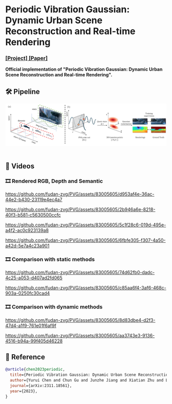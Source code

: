 # Periodic Vibration Gaussian: Dynamic Urban Scene Reconstruction and Real-time Rendering
### [[Project]](https://fudan-zvg.github.io/PVG)[ [Paper]](https://arxiv.org/abs/2311.18561) 

**Official implementation of "Periodic Vibration Gaussian: 
Dynamic Urban Scene Reconstruction and Real-time Rendering".** 


## 🛠️ Pipeline
<div align="center">
  <img src="assets/pipeline.png"/>
</div><br/>

## 🎥 Videos

### 🎞️ Rendered RGB, Depth and Semantic

https://github.com/fudan-zvg/PVG/assets/83005605/d953af4e-36ac-44e2-b430-23119e4ec4a7

https://github.com/fudan-zvg/PVG/assets/83005605/2b946a6e-8218-40f3-b581-c5630500ccfc

https://github.com/fudan-zvg/PVG/assets/83005605/5c1f28c6-019d-495e-a4f2-ac0c923139a8

https://github.com/fudan-zvg/PVG/assets/83005605/6fbfe305-f307-4a50-a42d-5e7a4c23a901

### 🎞️ Comparison with static methods

https://github.com/fudan-zvg/PVG/assets/83005605/74d62fb0-dadc-4c25-a053-d407ad2fd065

https://github.com/fudan-zvg/PVG/assets/83005605/c85aa6f4-3af6-468c-903a-0250fc30cad4

### 🎞️ Comparison with dynamic methods

https://github.com/fudan-zvg/PVG/assets/83005605/8d83dbe4-d2f3-47d4-a1f9-761e01f6af9f

https://github.com/fudan-zvg/PVG/assets/83005605/aa3743e3-9136-4516-b94a-99f405d46228


## 📜 Reference
```bibtex
@article{chen2023periodic,
  title={Periodic Vibration Gaussian: Dynamic Urban Scene Reconstruction and Real-time Rendering},
  author={Yurui Chen and Chun Gu and Junzhe Jiang and Xiatian Zhu and Li Zhang},
  journal={arXiv:2311.18561},
  year={2023},
}
```
